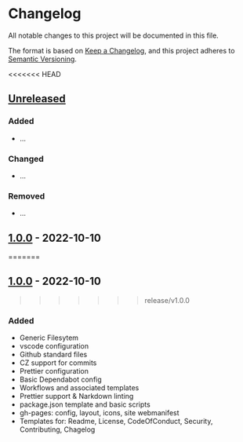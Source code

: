 # Changelog
<!-- markdownlint-disable MD024 -->
All notable changes to this project will be documented in this file.

The format is based on [Keep a Changelog](https://keepachangelog.com/en/1.0.0/),
and this project adheres to [Semantic Versioning](https://semver.org/spec/v2.0.0.html).

<<<<<<< HEAD
## [Unreleased](https://github.com/e2d2ipi/tmpl-github/compare/...HEAD)

### Added

- ...

### Changed

- ...

### Removed

- ...

## [1.0.0](https://github.com/USER/REPO/releases/tag/v1.0.0) - 2022-10-10
=======
## [1.0.0](https://github.com/e2d2ipi/tmpl-github/tag/v1.0.0) - 2022-10-10
>>>>>>> release/v1.0.0

### Added

- Generic Filesytem
- vscode configuration
- Github standard files
- CZ support for commits
- Prettier configuration
- Basic Dependabot config
- Workflows and associated templates
- Prettier support & Narkdown linting
- package.json template and basic scripts
- gh-pages: config, layout, icons, site webmanifest
- Templates for: Readme, License, CodeOfConduct, Security, Contributing, Chagelog

<!-- markdownlint-enable MD037 -->
